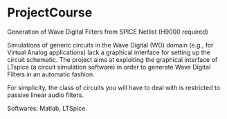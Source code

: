 # ProjectCourse
Generation of Wave Digital Filters from SPICE Netlist (H9000 required)

Simulations of generic circuits in the Wave Digital (WD) domain (e.g., for Virtual Analog applications) lack a graphical interface for setting up the circuit schematic. The project aims at exploiting the graphical interface of LTspice (a circuit simulation software) in order to generate Wave Digital Filters in an automatic fashion. 

For simplicity, the class of circuits you will have to deal with is restricted to passive linear audio filters.

Softwares: Matlab, LTSpice.
